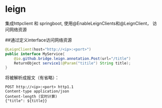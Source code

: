 # leign
集成httpclient 和 springboot, 使用@EnableLeignClients和@LeignClient， 访问网络资源

##通过定义interface访问网络资源
```java
@LeignClient(host="http://<ip>:<port>")
public interface MyService{
    @io.github.bridge.leign.annotation.Post(url="/title")
    ReturnObject service1(@Param("titile") String title);
}
```
将被解析成报文（有省略）：
```text
POST http://<ip>:<port> http1.1
Content-type application/json
Content-length (实时计算)
{"title": ${title}}
```

